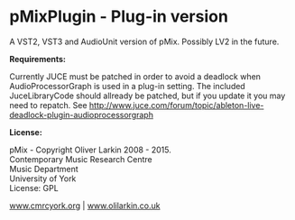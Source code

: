 # pMixPlugin - Plug-in version

A VST2, VST3 and AudioUnit version of pMix. Possibly LV2 in the future.

**Requirements:**

Currently JUCE must be patched in order to avoid a deadlock when AudioProcessorGraph is used in a plug-in setting. The included JuceLibraryCode should allready be patched, but if you update it you may need to repatch. See http://www.juce.com/forum/topic/ableton-live-deadlock-plugin-audioprocessorgraph

**License:**

  pMix - Copyright Oliver Larkin 2008 - 2015.  
  Contemporary Music Research Centre  
  Music Department  
  University of York  
  License: GPL
  
  www.cmrcyork.org | www.olilarkin.co.uk